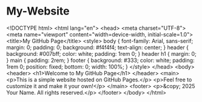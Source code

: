 # My-Website
&lt;!DOCTYPE html&gt;
&lt;html lang="en"&gt;
&lt;head&gt;
  &lt;meta charset="UTF-8"&gt;
  &lt;meta name="viewport" content="width=device-width, initial-scale=1.0"&gt;
  &lt;title&gt;My GitHub Page&lt;/title&gt;
  &lt;style&gt;
    body {
      font-family: Arial, sans-serif;
      margin: 0;
      padding: 0;
      background: #f4f4f4;
      text-align: center;
    }
    header {
      background: #007bff;
      color: white;
      padding: 1rem 0;
    }
    header h1 {
      margin: 0;
    }
    main {
      padding: 2rem;
    }
    footer {
      background: #333;
      color: white;
      padding: 1rem 0;
      position: fixed;
      bottom: 0;
      width: 100%;
    }
  &lt;/style&gt;
&lt;/head&gt;
&lt;body&gt;
  &lt;header&gt;
    &lt;h1&gt;Welcome to My GitHub Page&lt;/h1&gt;
  &lt;/header&gt;
  &lt;main&gt;
    &lt;p&gt;This is a simple website hosted on GitHub Pages.&lt;/p&gt;
    &lt;p&gt;Feel free to customize it and make it your own!&lt;/p&gt;
  &lt;/main&gt;
  &lt;footer&gt;
    &lt;p&gt;&amp;copy; 2025 Your Name. All rights reserved.&lt;/p&gt;
  &lt;/footer&gt;
&lt;/body&gt;
&lt;/html&gt;
